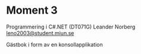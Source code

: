 # Moment 3
Programmering i C#.NET (DT071G)
Leander Norberg
leno2003@student.miun.se

Gästbok i form av en konsollapplikation
